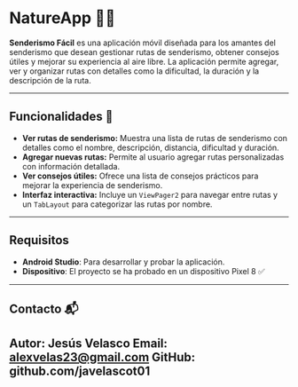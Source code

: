 # NatureApp 🥾🌄

**Senderismo Fácil** es una aplicación móvil diseñada para los amantes del senderismo que desean gestionar rutas de senderismo, obtener consejos útiles y mejorar su experiencia al aire libre. La aplicación permite agregar, ver y organizar rutas con detalles como la dificultad, la duración y la descripción de la ruta.

---

## Funcionalidades 🚀

- **Ver rutas de senderismo:** Muestra una lista de rutas de senderismo con detalles como el nombre, descripción, distancia, dificultad y duración.
- **Agregar nuevas rutas:** Permite al usuario agregar rutas personalizadas con información detallada.
- **Ver consejos útiles:** Ofrece una lista de consejos prácticos para mejorar la experiencia de senderismo.
- **Interfaz interactiva:** Incluye un `ViewPager2` para navegar entre rutas y un `TabLayout` para categorizar las rutas por nombre.

---

## Requisitos

- **Android Studio**: Para desarrollar y probar la aplicación.
- **Dispositivo**: El proyecto se ha probado en un dispositivo Pixel 8 ✅

---
## Contacto 📬
Autor: Jesús Velasco
Email: alexvelas23@gmail.com
GitHub: github.com/javelascot01
---

